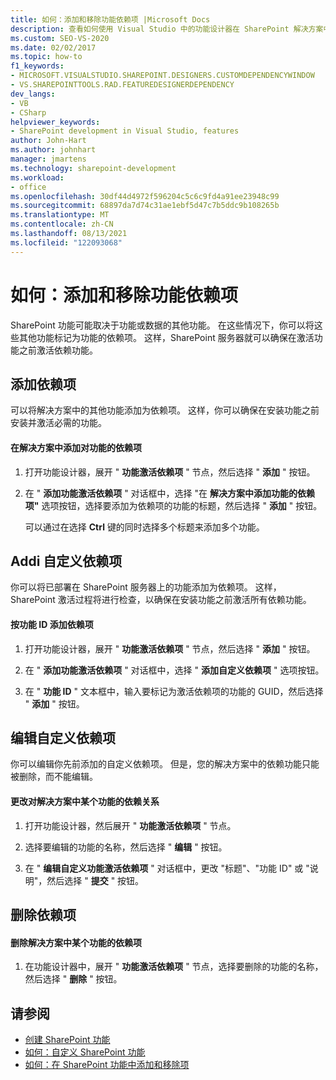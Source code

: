 ```yaml
---
title: 如何：添加和移除功能依赖项 |Microsoft Docs
description: 查看如何使用 Visual Studio 中的功能设计器在 SharePoint 解决方案中添加和移除功能依赖项。
ms.custom: SEO-VS-2020
ms.date: 02/02/2017
ms.topic: how-to
f1_keywords:
- MICROSOFT.VISUALSTUDIO.SHAREPOINT.DESIGNERS.CUSTOMDEPENDENCYWINDOW
- VS.SHAREPOINTTOOLS.RAD.FEATUREDESIGNERDEPENDENCY
dev_langs:
- VB
- CSharp
helpviewer_keywords:
- SharePoint development in Visual Studio, features
author: John-Hart
ms.author: johnhart
manager: jmartens
ms.technology: sharepoint-development
ms.workload:
- office
ms.openlocfilehash: 30df44d4972f596204c5c6c9fd4a91ee23948c99
ms.sourcegitcommit: 68897da7d74c31ae1ebf5d47c7b5ddc9b108265b
ms.translationtype: MT
ms.contentlocale: zh-CN
ms.lasthandoff: 08/13/2021
ms.locfileid: "122093068"
---
```

# <a name="how-to-add-and-remove-feature-dependencies"></a>如何：添加和移除功能依赖项
  SharePoint 功能可能取决于功能或数据的其他功能。 在这些情况下，你可以将这些其他功能标记为功能的依赖项。 这样，SharePoint 服务器就可以确保在激活功能之前激活依赖功能。

## <a name="add-dependencies"></a>添加依赖项
 可以将解决方案中的其他功能添加为依赖项。 这样，你可以确保在安装功能之前安装并激活必需的功能。

#### <a name="to-add-a-dependency-on-a-feature-in-the-solution"></a>在解决方案中添加对功能的依赖项

1. 打开功能设计器，展开 " **功能激活依赖项** " 节点，然后选择 " **添加** " 按钮。

2. 在 " **添加功能激活依赖项** " 对话框中，选择 "在 **解决方案中添加功能的依赖项"** 选项按钮，选择要添加为依赖项的功能的标题，然后选择 " **添加** " 按钮。

     可以通过在选择 **Ctrl** 键的同时选择多个标题来添加多个功能。

## <a name="addi-custom-dependencies"></a>Addi 自定义依赖项
 你可以将已部署在 SharePoint 服务器上的功能添加为依赖项。 这样，SharePoint 激活过程将进行检查，以确保在安装功能之前激活所有依赖功能。

#### <a name="to-add-a-dependency-by-the-feature-id"></a>按功能 ID 添加依赖项

1. 打开功能设计器，展开 " **功能激活依赖项** " 节点，然后选择 " **添加** " 按钮。

2. 在 " **添加功能激活依赖项** " 对话框中，选择 " **添加自定义依赖项** " 选项按钮。

3. 在 " **功能 ID** " 文本框中，输入要标记为激活依赖项的功能的 GUID，然后选择 " **添加** " 按钮。

## <a name="edit-custom-dependencies"></a>编辑自定义依赖项
 你可以编辑你先前添加的自定义依赖项。 但是，您的解决方案中的依赖功能只能被删除，而不能编辑。

#### <a name="to-change-a-dependency-on-a-feature-in-the-solution"></a>更改对解决方案中某个功能的依赖关系

1. 打开功能设计器，然后展开 " **功能激活依赖项** " 节点。

2. 选择要编辑的功能的名称，然后选择 " **编辑** " 按钮。

3. 在 " **编辑自定义功能激活依赖项** " 对话框中，更改 "标题"、"功能 ID" 或 "说明"，然后选择 " **提交** " 按钮。

## <a name="remove-dependencies"></a>删除依赖项

#### <a name="to-remove-a-dependency-on-a-feature-in-the-solution"></a>删除解决方案中某个功能的依赖项

1. 在功能设计器中，展开 " **功能激活依赖项** " 节点，选择要删除的功能的名称，然后选择 " **删除** " 按钮。

## <a name="see-also"></a>请参阅
- [创建 SharePoint 功能](../sharepoint/creating-sharepoint-features.md)
- [如何：自定义 SharePoint 功能](../sharepoint/how-to-customize-a-sharepoint-feature.md)
- [如何：在 SharePoint 功能中添加和移除项](../sharepoint/how-to-add-and-remove-items-to-sharepoint-features.md)
